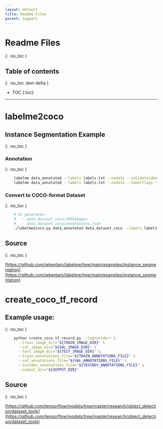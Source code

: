 ```yaml
---
layout: default
title: Readme Files
parent: Support
---
```


# Readme Files
{: .no_toc }

## Table of contents
{: .no_toc .text-delta }

- TOC
{:toc}

---
# labelme2coco
## Instance Segmentation Example
{: .no_toc }

### Annotation
{: .no_toc }

```bash
	labelme data_annotated --labels labels.txt --nodata --validatelabel exact --config '{shift_auto_shape_color: -2}'
	labelme data_annotated --labels labels.txt --nodata --labelflags '{.*: [occluded, truncated], person: [male]}'
```

### Convert to COCO-format Dataset
{: .no_toc }

```bash
	# It generates:
	#   - data_dataset_coco/JPEGImages
	#   - data_dataset_coco/annotations.json
	./labelme2coco.py data_annotated data_dataset_coco --labels labels.txt
```

## Source
{: .no_toc }

[https://github.com/wkentaro/labelme/tree/main/examples/instance_segmentation](https://github.com/wkentaro/labelme/tree/main/examples/instance_segmentation)

# create_coco_tf_record
## Example usage:
{: .no_toc }

```bash
    python create_coco_tf_record.py --logtostderr \
      --train_image_dir="${TRAIN_IMAGE_DIR}" \
      --val_image_dir="${VAL_IMAGE_DIR}" \
      --test_image_dir="${TEST_IMAGE_DIR}" \
      --train_annotations_file="${TRAIN_ANNOTATIONS_FILE}" \
      --val_annotations_file="${VAL_ANNOTATIONS_FILE}" \
      --testdev_annotations_file="${TESTDEV_ANNOTATIONS_FILE}" \
      --output_dir="${OUTPUT_DIR}"
```

## Source
{: .no_toc }

[https://github.com/tensorflow/models/tree/master/research/object_detection/dataset_tools](https://github.com/tensorflow/models/tree/master/research/object_detection/dataset_tools)
